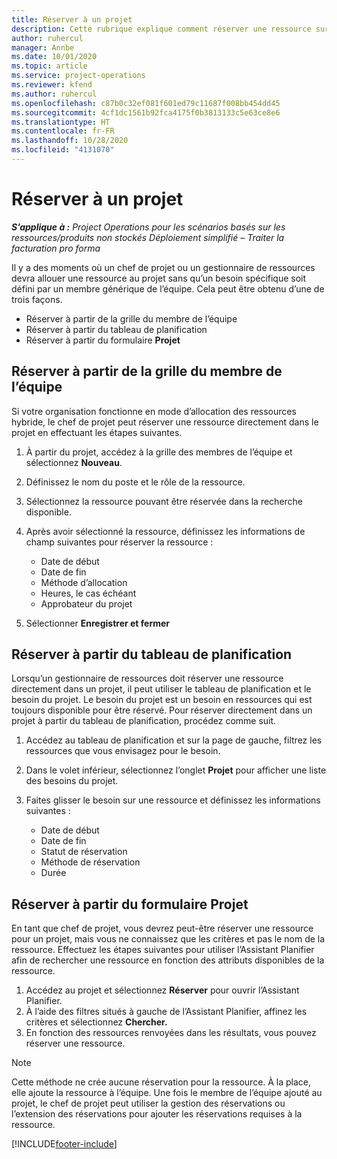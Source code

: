 ```yaml
---
title: Réserver à un projet
description: Cette rubrique explique comment réserver une ressource sur un projet.
author: ruhercul
manager: Annbe
ms.date: 10/01/2020
ms.topic: article
ms.service: project-operations
ms.reviewer: kfend
ms.author: ruhercul
ms.openlocfilehash: c87b0c32ef081f601ed79c11687f008bb454dd45
ms.sourcegitcommit: 4cf1dc1561b92fca4175f0b3813133c5e63ce8e6
ms.translationtype: HT
ms.contentlocale: fr-FR
ms.lasthandoff: 10/28/2020
ms.locfileid: "4131070"
---
```

# <a name="book-to-a-project"></a>Réserver à un projet

_**S’applique à :** Project Operations pour les scénarios basés sur les ressources/produits non stockés Déploiement simplifié – Traiter la facturation pro forma_

Il y a des moments où un chef de projet ou un gestionnaire de ressources devra allouer une ressource au projet sans qu’un besoin spécifique soit défini par un membre générique de l’équipe. Cela peut être obtenu d’une de trois façons.

- Réserver à partir de la grille du membre de l’équipe
- Réserver à partir du tableau de planification
- Réserver à partir du formulaire **Projet**

## <a name="book-from-the-team-member-grid"></a>Réserver à partir de la grille du membre de l’équipe

Si votre organisation fonctionne en mode d’allocation des ressources hybride, le chef de projet peut réserver une ressource directement dans le projet en effectuant les étapes suivantes.

1. À partir du projet, accédez à la grille des membres de l’équipe et sélectionnez **Nouveau**.
2. Définissez le nom du poste et le rôle de la ressource.
3. Sélectionnez la ressource pouvant être réservée dans la recherche disponible.
4. Après avoir sélectionné la ressource, définissez les informations de champ suivantes pour réserver la ressource :

    - Date de début
    - Date de fin
    - Méthode d’allocation
    - Heures, le cas échéant
    - Approbateur du projet

6. Sélectionner **Enregistrer et fermer**

## <a name="book-from-the-schedule-board"></a>Réserver à partir du tableau de planification

Lorsqu’un gestionnaire de ressources doit réserver une ressource directement dans un projet, il peut utiliser le tableau de planification et le besoin du projet. Le besoin du projet est un besoin en ressources qui est toujours disponible pour être réservé. Pour réserver directement dans un projet à partir du tableau de planification, procédez comme suit.

1. Accédez au tableau de planification et sur la page de gauche, filtrez les ressources que vous envisagez pour le besoin.
2. Dans le volet inférieur, sélectionnez l’onglet **Projet** pour afficher une liste des besoins du projet.
3. Faites glisser le besoin sur une ressource et définissez les informations suivantes :

    - Date de début
    - Date de fin
    - Statut de réservation
    - Méthode de réservation
    - Durée

## <a name="book-from-the-project-form"></a>Réserver à partir du formulaire Projet

En tant que chef de projet, vous devrez peut-être réserver une ressource pour un projet, mais vous ne connaissez que les critères et pas le nom de la ressource. Effectuez les étapes suivantes pour utiliser l’Assistant Planifier afin de rechercher une ressource en fonction des attributs disponibles de la ressource. 

1. Accédez au projet et sélectionnez **Réserver** pour ouvrir l’Assistant Planifier.
2. À l’aide des filtres situés à gauche de l’Assistant Planifier, affinez les critères et sélectionnez **Chercher.**
3. En fonction des ressources renvoyées dans les résultats, vous pouvez réserver une ressource.

> [!NOTE]
> Cette méthode ne crée aucune réservation pour la ressource. À la place, elle ajoute la ressource à l’équipe. Une fois le membre de l’équipe ajouté au projet, le chef de projet peut utiliser la gestion des réservations ou l’extension des réservations pour ajouter les réservations requises à la ressource.


[!INCLUDE[footer-include](../includes/footer-banner.md)]